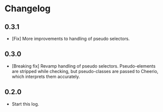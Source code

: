 # Changelog

## 0.3.1

- [Fix] More improvements to handling of pseudo selectors.

## 0.3.0

- [Breaking fix] Revamp handling of pseudo selectors.
  Pseudo-elements are stripped while checking, but pseudo-classes are passed to Cheerio, which interprets them accurately.

## 0.2.0

- Start this log.
